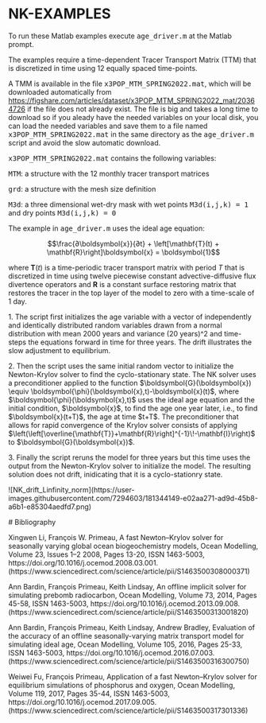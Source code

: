 # NK-EXAMPLES
To run these Matlab examples execute <TT>age_driver.m</TT> at the Matlab prompt. <p>
  
The examples require a time-dependent Tracer Transport Matrix (TTM) that is discretized in time using 12 equally spaced time-points.

A TMM is available in the file <TT> x3POP_MTM_SPRING2022.mat</TT>, which will be downloaded automatically from <l>https://figshare.com/articles/dataset/x3POP_MTM_SPRING2022_mat/20364726</l> if the file does not already exist. The file is big and takes a long time to download so if you aleady have the needed variables on your local disk, you can load the needed variables and save them to a file named <TT> x3POP_MTM_SPRING2022.mat</TT> in the same directory as the <TT>age_driver.m</TT> script and avoid the slow automatic download. <p><p>

<TT>x3POP_MTM_SPRING2022.mat</TT> contains the following variables: <p>
<TT> MTM</TT>: a structure with the 12 monthly tracer transport matrices <p>
<TT> grd</TT>: a structure with the mesh size definition <p>
  <TT>M3d</TT>: a three dimensional wet-dry mask with wet points <TT> M3d(i,j,k) = 1</TT> and dry points <TT> M3d(i,j,k) = 0</TT> <p> 
<p> 
The example in <TT>age_driver.m</TT> uses the ideal age equation:
 
$$\frac{∂\boldsymbol{x}}{∂t} + \left[\mathbf{T}(t) + \mathbf{R}\right]\boldsymbol{x} = \boldsymbol{1}$$

where $\mathbf{T}(t)$ is a time-periodic tracer transport matrix with period $T$ that is discretized in time using twelve piecewise constant advective-diffusive flux divertence operators and $\mathbf{R}$ is a constant surface restoring matrix that restores the tracer in the top layer of the model to zero with a time-scale of 1 day. 
 
<p>
1. The script first initializes the age variable with a vector of independently and identically distributed random variables drawn from a normal distribution with mean 2000 years and variance (20 years)^2 and time-steps the equations forward in time for three years. The drift illustrates the slow adjustment to equilibrium. 

<p>
2. Then the script uses the same initial random vector to initialize the Newton-Krylov solver to find the cyclo-stationary state. The NK solver uses a preconditioner applied to the function $\boldsymbol{G}(\boldsymbol{x}) \equiv \boldsymbol{\phi}(\boldsymbol{x},t)-\boldsymbol{x}(t)$, where $\boldsymbol{\phi}(\boldsymbol{x},t)$ uses the ideal age equation and the initial condition, $\boldsymbol{x}$, to find the age one year later, i.e., to find $\boldsymbol{x}(t+T)$, the age at time $t+T$.  The preconditioner that allows for rapid convergence of the Krylov solver consists of applying $\left(\left[\overline{\mathbf{T}}+\mathbf{R}\right]^{-1}\!-\mathbf{I}\right)$ to $\boldsymbol{G}(\boldsymbol{x})$.

<p>  
3. Finally the script reruns the model for three years but this time uses the output from the Newton-Krylov solver to initialize the model. The resulting solution does not drift, inidicating that it is a cyclo-stationry state.<p>
  ![NK_drift_Linfinity_norm](https://user-images.githubusercontent.com/7294603/181344149-e02aa271-ad9d-45b8-a6b1-e85304aedfd7.png)

<p>
# Bibliography
<p>  
Xingwen Li, François W. Primeau, A fast Newton–Krylov solver for seasonally varying global ocean biogeochemistry models,
Ocean Modelling, Volume 23, Issues 1–2 2008, Pages 13-20, ISSN 1463-5003,
https://doi.org/10.1016/j.ocemod.2008.03.001.
(https://www.sciencedirect.com/science/article/pii/S1463500308000371)
<p>
Ann Bardin, François Primeau, Keith Lindsay, An offline implicit solver for simulating prebomb radiocarbon,
Ocean Modelling, Volume 73, 2014, Pages 45-58, ISSN 1463-5003,
https://doi.org/10.1016/j.ocemod.2013.09.008.
(https://www.sciencedirect.com/science/article/pii/S1463500313001820)
<p> 
Ann Bardin, François Primeau, Keith Lindsay, Andrew Bradley, Evaluation of the accuracy of an offline seasonally-varying matrix transport model for simulating ideal age, Ocean Modelling,
Volume 105, 2016, Pages 25-33, ISSN 1463-5003,
https://doi.org/10.1016/j.ocemod.2016.07.003.
(https://www.sciencedirect.com/science/article/pii/S1463500316300750)
<p>
Weiwei Fu, François Primeau, Application of a fast Newton–Krylov solver for equilibrium simulations of phosphorus and oxygen,
Ocean Modelling, Volume 119, 2017, Pages 35-44, ISSN 1463-5003,
https://doi.org/10.1016/j.ocemod.2017.09.005.
(https://www.sciencedirect.com/science/article/pii/S1463500317301336)
